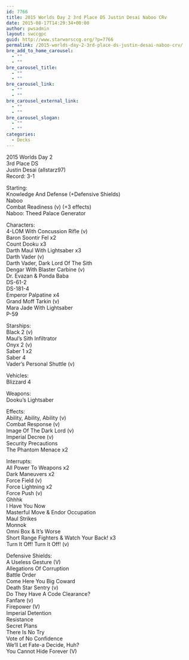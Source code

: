 ```yaml
---
id: 7766
title: 2015 Worlds Day 2 3rd Place DS Justin Desai Naboo CRv
date: 2015-08-17T14:29:34+00:00
author: pwsadmin
layout: swccgpc
guid: http://www.starwarsccg.org/?p=7766
permalink: /2015-worlds-day-2-3rd-place-ds-justin-desai-naboo-crv/
bre_add_to_home_carousel:
  - ""
  - ""
bre_carousel_title:
  - ""
  - ""
bre_carousel_link:
  - ""
  - ""
bre_carousel_external_link:
  - ""
  - ""
bre_carousel_slogan:
  - ""
  - ""
categories:
  - Decks
---
```

2015 Worlds Day 2  
3rd Place DS  
Justin Desai (allstarz97)  
Record: 3-1

Starting:  
Knowledge And Defense (+Defensive Shields)  
Naboo  
Combat Readiness (v) (+3 effects)  
Naboo: Theed Palace Generator

Characters:  
4-LOM With Concussion Rifle (v)  
Baron Soontir Fel x2  
Count Dooku x3  
Darth Maul With Lightsaber x3  
Darth Vader (v)  
Darth Vader, Dark Lord Of The Sith  
Dengar With Blaster Carbine (v)  
Dr. Evazan & Ponda Baba  
DS-61-2  
DS-181-4  
Emperor Palpatine x4  
Grand Moff Tarkin (v)  
Mara Jade With Lightsaber  
P-59

Starships:  
Black 2 (v)  
Maul&#8217;s Sith Infiltrator  
Onyx 2 (v)  
Saber 1 x2  
Saber 4  
Vader&#8217;s Personal Shuttle (v)

Vehicles:  
Blizzard 4

Weapons:  
Dooku&#8217;s Lightsaber

Effects:  
Ability, Ability, Ability (v)  
Combat Response (v)  
Image Of The Dark Lord (v)  
Imperial Decree (v)  
Security Precautions  
The Phantom Menace x2

Interrupts:  
All Power To Weapons x2  
Dark Maneuvers x2  
Force Field (v)  
Force Lightning x2  
Force Push (v)  
Ghhhk  
I Have You Now  
Masterful Move & Endor Occupation  
Maul Strikes  
Monnok  
Omni Box & It&#8217;s Worse  
Short Range Fighters & Watch Your Back! x3  
Turn It Off! Turn It Off! (v)

Defensive Shields:  
A Useless Gesture (V)  
Allegations Of Corruption  
Battle Order  
Come Here You Big Coward  
Death Star Sentry (v)  
Do They Have A Code Clearance?  
Fanfare (v)  
Firepower (V)  
Imperial Detention  
Resistance  
Secret Plans  
There Is No Try  
Vote of No Confidence  
We&#8217;ll Let Fate-a Decide, Huh?  
You Cannot Hide Forever (V)